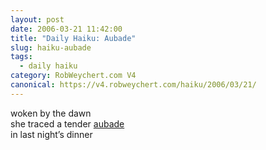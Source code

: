 ```yaml
---
layout: post
date: 2006-03-21 11:42:00
title: "Daily Haiku: Aubade"
slug: haiku-aubade
tags:
  - daily haiku
category: RobWeychert.com V4
canonical: https://v4.robweychert.com/haiku/2006/03/21/
---
```


woken by the dawn  
she traced a tender [aubade](http://dictionary.reference.com/wordoftheday/archive/2006/03/21.html)  
in last night’s dinner
